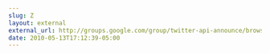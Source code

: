 ```yaml
---
slug: Z
layout: external
external_url: http://groups.google.com/group/twitter-api-announce/browse_thread/thread/9b869a9fe4d4252e
date: 2010-05-13T17:12:39-05:00
---
```

